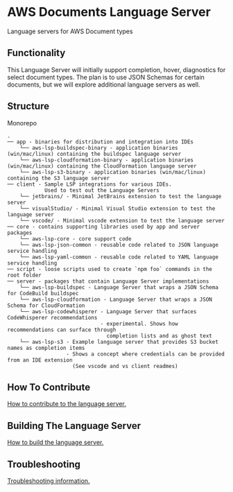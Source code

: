 # AWS Documents Language Server

Language servers for AWS Document types

## Functionality

This Language Server will initially support completion, hover, diagnostics for select document types. The plan is to use JSON Schemas for certain documents, but we will explore additional language servers as well.

## Structure

Monorepo

```
.
── app - binaries for distribution and integration into IDEs
    └── aws-lsp-buildspec-binary - application binaries (win/mac/linux) containing the buildspec language server
    └── aws-lsp-cloudformation-binary - application binaries (win/mac/linux) containing the CloudFormation language server
    └── aws-lsp-s3-binary - application binaries (win/mac/linux) containing the S3 language server
── client - Sample LSP integrations for various IDEs.
            Used to test out the Language Servers
    └── jetbrains/ - Minimal JetBrains extension to test the language server
    └── visualStudio/ - Minimal Visual Studio extension to test the language server
    └── vscode/ - Minimal vscode extension to test the language server
── core - contains supporting libraries used by app and server packages
    └── aws-lsp-core - core support code
    └── aws-lsp-json-common - reusable code related to JSON language service handling
    └── aws-lsp-yaml-common - reusable code related to YAML language service handling
── script - loose scripts used to create `npm foo` commands in the root folder
── server - packages that contain Language Server implementations
    └── aws-lsp-buildspec - Language Server that wraps a JSON Schema for CodeBuild buildspec
    └── aws-lsp-cloudformation - Language Server that wraps a JSON Schema for CloudFormation
    └── aws-lsp-codewhisperer - Language Server that surfaces CodeWhisperer recommendations
                              - experimental. Shows how recommendations can surface through
                                completion lists and as ghost text
    └── aws-lsp-s3 - Example language server that provides S3 bucket names as completion items
                   - Shows a concept where credentials can be provided from an IDE extension
                     (See vscode and vs client readmes)
```

## How To Contribute

[How to contribute to the language server.](CONTRIBUTING.md#contributing)

## Building The Language Server

[How to build the language server.](CONTRIBUTING.md#building-the-language-server)

## Troubleshooting

[Troubleshooting information.](CONTRIBUTING.md#troubleshooting)
